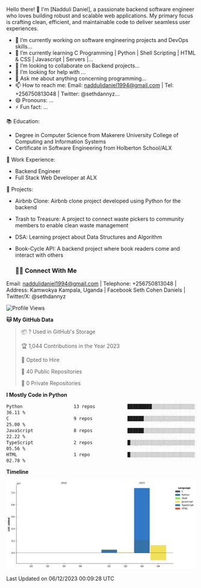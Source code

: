 Hello there! 👋 I'm [Nadduli Daniel], a passionate backend software engineer who loves building robust and scalable web applications. My primary focus is crafting clean, efficient, and maintainable code to deliver seamless user experiences.

- 🔭 I’m currently working on software engineering projects and DevOps skills...
- 🌱 I’m currently learning C Programming | Python | Shell Scripting | HTML & CSS | Javascript | Servers |...
- 👯 I’m looking to collaborate on Backend projects...
- 🤔 I’m looking for help with ...
- 💬 Ask me about anything concerning programming...
- 📫 How to reach me: Email: naddulidaniel1994@gmail.com | Tel: +256750813048 | Twitter: @sethdannyz...
- 😄 Pronouns: ...
- ⚡ Fun fact: ...

📚 Education:
- Degree in Computer Science from Makerere University College of Computing and Information Systems
- Certificate in Software Engineering from Holberton School/ALX

💼 Work Experience:
- Backend Engineer
- Full Stack Web Developer at ALX

🔧 Projects:
- Airbnb Clone: Airbnb clone project developed using Python for the backend
- Trash to Treasure: A project to connect waste pickers to community members to enable clean waste management
- DSA: Learning project about Data Structures and Algorithm
- Book-Cycle API: A backend project where book readers come and interact with others

  <h3> 🤝🏻 Connect With Me </h3>
Email:       naddulidaniel1994@gmail.com |
Telephone:   +256750813048 |
Address:     Kamwokya Kampala, Uganda |
Facebook     Seth Cohen Daniels |
Twitter/X:     @sethdannyz

  <!--START_SECTION:waka-->
![Profile Views](http://img.shields.io/badge/Profile%20Views-2-blue)

**🐱 My GitHub Data** 

> 📦 ? Used in GitHub's Storage 
 > 
> 🏆 1,044 Contributions in the Year 2023
 > 
> 💼 Opted to Hire
 > 
> 📜 40 Public Repositories 
 > 
> 🔑 0 Private Repositories 
 > 
**I Mostly Code in Python** 

```text
Python                   13 repos            █████████░░░░░░░░░░░░░░░░   36.11 % 
C                        9 repos             ██████░░░░░░░░░░░░░░░░░░░   25.00 % 
JavaScript               8 repos             ██████░░░░░░░░░░░░░░░░░░░   22.22 % 
TypeScript               2 repos             █░░░░░░░░░░░░░░░░░░░░░░░░   05.56 % 
HTML                     1 repo              █░░░░░░░░░░░░░░░░░░░░░░░░   02.78 % 
```



**Timeline**

![Lines of Code chart](https://raw.githubusercontent.com/sethdanny/sethdanny/main/assets/bar_graph.png)


 Last Updated on 06/12/2023 00:09:28 UTC
<!--END_SECTION:waka-->





